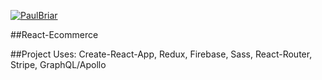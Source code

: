 [![PaulBriar](https://circleci.com/gh/PaulBriar/react-ecommerce.svg?style=shield)](https://circleci.com/gh/PaulBriar/react-ecommerce)

##React-Ecommerce

##Project Uses: Create-React-App, Redux, Firebase, Sass, React-Router, Stripe, GraphQL/Apollo
